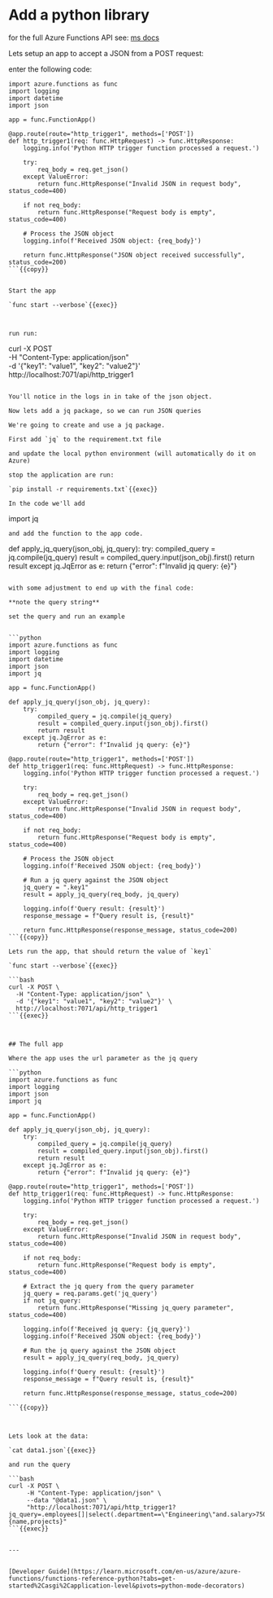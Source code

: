 
# Add a python library

for the full Azure Functions API see: [ms docs](https://learn.microsoft.com/en-us/python/api/azure-functions/azure.functions?view=azure-python)

Lets setup an app to accept a JSON from a POST request:

enter the following code:

```
import azure.functions as func
import logging
import datetime
import json

app = func.FunctionApp()

@app.route(route="http_trigger1", methods=['POST'])
def http_trigger1(req: func.HttpRequest) -> func.HttpResponse:
    logging.info('Python HTTP trigger function processed a request.')

    try:
        req_body = req.get_json()
    except ValueError:
        return func.HttpResponse("Invalid JSON in request body", status_code=400)

    if not req_body:
        return func.HttpResponse("Request body is empty", status_code=400)

    # Process the JSON object
    logging.info(f'Received JSON object: {req_body}')

    return func.HttpResponse("JSON object received successfully", status_code=200)
```{{copy}}


Start the app

`func start --verbose`{{exec}}



run run:

```
curl -X POST \
  -H "Content-Type: application/json" \
  -d '{"key1": "value1", "key2": "value2"}' \
  http://localhost:7071/api/http_trigger1
```{{exec}}

You'll notice in the logs in in take of the json object.

Now lets add a jq package, so we can run JSON queries

We're going to create and use a jq package.

First add `jq` to the requirement.txt file

and update the local python environment (will automatically do it on Azure)

stop the application are run:

`pip install -r requirements.txt`{{exec}}

In the code we'll add

```
import jq
```
and add the function to the app code.
```
def apply_jq_query(json_obj, jq_query):
    try:
        compiled_query = jq.compile(jq_query)
        result = compiled_query.input(json_obj).first()
        return result
    except jq.JqError as e:
        return {"error": f"Invalid jq query: {e}"}

```{{copy}}

with some adjustment to end up with the final code:

**note the query string**

set the query and run an example


```python
import azure.functions as func
import logging
import datetime
import json
import jq

app = func.FunctionApp()

def apply_jq_query(json_obj, jq_query):
    try:
        compiled_query = jq.compile(jq_query)
        result = compiled_query.input(json_obj).first()
        return result
    except jq.JqError as e:
        return {"error": f"Invalid jq query: {e}"}

@app.route(route="http_trigger1", methods=['POST'])
def http_trigger1(req: func.HttpRequest) -> func.HttpResponse:
    logging.info('Python HTTP trigger function processed a request.')

    try:
        req_body = req.get_json()
    except ValueError:
        return func.HttpResponse("Invalid JSON in request body", status_code=400)

    if not req_body:
        return func.HttpResponse("Request body is empty", status_code=400)

    # Process the JSON object
    logging.info(f'Received JSON object: {req_body}')

    # Run a jq query against the JSON object
    jq_query = ".key1"
    result = apply_jq_query(req_body, jq_query)

    logging.info(f'Query result: {result}')
    response_message = f"Query result is, {result}"

    return func.HttpResponse(response_message, status_code=200)
```{{copy}}

Lets run the app, that should return the value of `key1`

`func start --verbose`{{exec}}

```bash
curl -X POST \
  -H "Content-Type: application/json" \
  -d '{"key1": "value1", "key2": "value2"}' \
  http://localhost:7071/api/http_trigger1
```{{exec}}



## The full app

Where the app uses the url parameter as the jq query

```python
import azure.functions as func
import logging
import json
import jq

app = func.FunctionApp()

def apply_jq_query(json_obj, jq_query):
    try:
        compiled_query = jq.compile(jq_query)
        result = compiled_query.input(json_obj).first()
        return result
    except jq.JqError as e:
        return {"error": f"Invalid jq query: {e}"}

@app.route(route="http_trigger1", methods=['POST'])
def http_trigger1(req: func.HttpRequest) -> func.HttpResponse:
    logging.info('Python HTTP trigger function processed a request.')

    try:
        req_body = req.get_json()
    except ValueError:
        return func.HttpResponse("Invalid JSON in request body", status_code=400)

    if not req_body:
        return func.HttpResponse("Request body is empty", status_code=400)

    # Extract the jq query from the query parameter
    jq_query = req.params.get('jq_query')
    if not jq_query:
        return func.HttpResponse("Missing jq_query parameter", status_code=400)

    logging.info(f'Received jq query: {jq_query}')
    logging.info(f'Received JSON object: {req_body}')

    # Run the jq query against the JSON object
    result = apply_jq_query(req_body, jq_query)

    logging.info(f'Query result: {result}')
    response_message = f"Query result is, {result}"

    return func.HttpResponse(response_message, status_code=200)

```{{copy}}



Lets look at the data:

`cat data1.json`{{exec}}

and run the query

```bash
curl -X POST \
     -H "Content-Type: application/json" \
     --data "@data1.json" \
     "http://localhost:7071/api/http_trigger1?jq_query=.employees[]|select(.department==\"Engineering\"and.salary>75000)|{name,projects}"
```{{exec}}


--- 


[Developer Guide](https://learn.microsoft.com/en-us/azure/azure-functions/functions-reference-python?tabs=get-started%2Casgi%2Capplication-level&pivots=python-mode-decorators)
